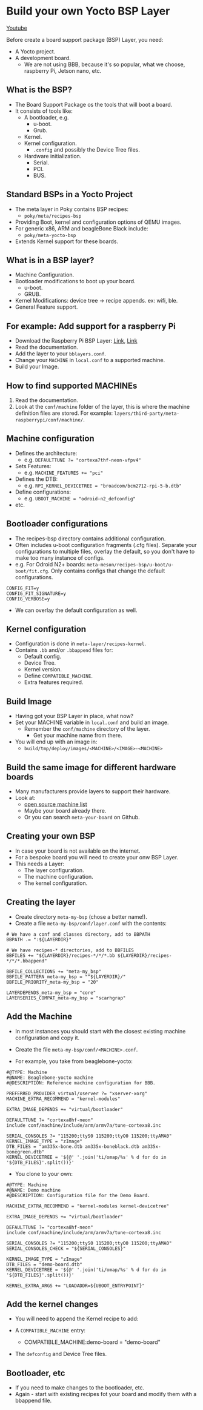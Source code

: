 # Build your own Yocto BSP Layer

[Youtube](https://www.youtube.com/watch?v=PCbGLSEy4JA&t=3092s)

Before create a board support package (BSP) Layer, you need:

- A Yocto project.
- A development board.
  - We are not using BBB, because it's so popular, what we choose, raspberry Pi, Jetson nano, etc.

## What is the BSP?

- The Board Support Package os the tools that will boot a board.
- It consists of tools like:
  - A bootloader, e.g.
    - u-boot.
    - Grub.
  - Kernel.
  - Kernel configuration.
    - `.config` and possibly the Device Tree files.
  - Hardware initialization.
    - Serial.
    - PCI.
    - BUS.

## Standard BSPs in a Yocto Project

- The meta layer in Poky contains BSP recipes:
  - `poky/meta/recipes-bsp`
- Providing Boot, kernel and configuration options of QEMU images.
- For generic x86, ARM and beagleBone Black include:
  - `poky/meta-yocto-bsp`
- Extends Kernel support for these boards.

## What is in a BSP layer?

- Machine Configuration.
- Bootloader modifications to boot up your board.
  - u-boot.
  - GRUB.
- Kernel Modifications: device tree -> recipe appends. ex: wifi, ble.
- General Feature support.

## For example: Add support for a raspberry Pi

- Download the Raspberry Pi BSP Layer: [Link](git://git.yoctoproject.org/meta-raspberrypi), [Link](https://layers.openembedded.org/layerindex/branch/master/layer/meta-raspberrypi/)
- Read the documentation.
- Add the layer to your `bblayers.conf`.
- Change your `MACHINE` in `local.conf` to a supported machine.
- Build your Image.

## How to find supported MACHINEs

1. Read the documentation.
2. Look at the `conf/machine` folder of the layer, this is where the machine definition files are stored. For example: `layers/third-party/meta-raspberrypi/conf/machine/`.

## Machine configuration

- Defines the architecture:
  - e.g. `DEFAULTTUNE ?= "cortexa7thf-neon-vfpv4"`
- Sets Features:
  - e.g. `MACHINE_FEATURES += "pci"`
- Defines the DTB:
  - e.g. `RPI_KERNEL_DEVICETREE = "broadcom/bcm2712-rpi-5-b.dtb"`
- Define configurations:
  - e.g. `UBOOT_MACHINE = "odroid-n2_defconfig"`
- etc.

## Bootloader configurations

- The recipes-bsp directory contains additional configuration.
- Often includes u-boot configuration fragments (.cfg files). Separate your configurations to multiple files, overlay the default, so you don't have to make too many instance of configs.
- e.g. For Odroid N2+ boards: `meta-meson/recipes-bsp/u-boot/u-boot/fit.cfg`. Only contains configs that change the default configurations.

```text
CONFIG_FIT=y
CONFIG_FIT_SIGNATURE=y
CONFIG_VERBOSE=y
```

- We can overlay the default configuration as well.

## Kernel configuration

- Configuration is done in `meta-layer/recipes-kernel`.
- Contains `.bb` and/or `.bbappend` files for:
  - Default config.
  - Device Tree.
  - Kernel version.
  - Define `COMPATIBLE_MACHINE`.
  - Extra features required.

## Build Image

- Having got your BSP Layer in place, what now?
- Set your MACHINE variable in `local.conf` and build an image.
  - Remember the `conf/machine` directory of the layer.
    - Get your machine name from there.
- You will end up with an image in:
  - `build/tmp/deploy/images/<MACHINE>/<IMAGE>-<MACHINE>`

## Build the same image for different hardware boards

- Many manufacturers provide layers to support their hardware.
- Look at:
  - [open source machine list](https://layers.openembedded.org/layerindex/branch/master/machines)
  - Maybe your board already there.
  - Or you can search `meta-your-board` on Github.

## Creating your own BSP

- In case your board is not available on the internet.
- For a bespoke board you will need to create your onw BSP Layer.
- This needs a Layer:
  - The layer configuration.
  - The machine configuration.
  - The kernel configuration.

## Creating the layer

- Create directory `meta-my-bsp` (chose a better name!).
- Create a file `meta-my-bsp/conf/layer.conf` with the contents:

```text
# We have a conf and classes directory, add to BBPATH
BBPATH .= ":${LAYERDIR}"

# We have recipes-* directories, add to BBFILES
BBFILES += "${LAYERDIR}/recipes-*/*/*.bb ${LAYERDIR}/recipes-*/*/*.bbappend"

BBFILE_COLLECTIONS += "meta-my_bsp"
BBFILE_PATTERN_meta-my_bsp = "^${LAYERDIR}/"
BBFILE_PRIORITY_meta-my_bsp = "20"

LAYERDEPENDS_meta-my_bsp = "core"
LAYERSERIES_COMPAT_meta-my_bsp = "scarhgrap"
```

## Add the Machine

- In most instances you should start with the closest existing machine configuration and copy it.
- Create the file `meta-my-bsp/conf/<MACHINE>.conf`.

- For example, you take from beaglebone-yocto:

```text
#@TYPE: Machine
#@NAME: Beaglebone-yocto machine
#@DESCRIPTION: Reference machine configuration for BBB.

PREFERRED_PROVIDER_virtual/xserver ?= "xserver-xorg"
MACHINE_EXTRA_RECOMMEND = "kernel-modules"

EXTRA_IMAGE_DEPENDS += "virtual/bootloader"

DEFAULTTUNE ?= "cortexa8hf-neon"
include conf/machine/include/arm/armv7a/tune-cortexa8.inc

SERIAL_CONSOLES ?= "115200;ttyS0 115200;ttyO0 115200;ttyAMA0"
KERNEL_IMAGE_TYPE = "zImage"
DTB_FILES = "am335x-bone.dtb am335x-boneblack.dtb am335x-bonegreen.dtb"
KERNEL_DEVICETREE = '${@' '.join('ti/omap/%s' % d for do in '${DTB_FILES}'.split())}'
```

- You clone to your own:

```text
#@TYPE: Machine
#@NAME: Demo machine
#@DESCRIPTION: Configuration file for the Demo Board.

MACHINE_EXTRA_RECOMMEND = "kernel-modules kernel-devicetree"

EXTRA_IMAGE_DEPENDS += "virtual/bootloader"

DEFAULTTUNE ?= "cortexa8hf-neon"
include conf/machine/include/arm/armv7a/tune-cortexa8.inc

SERIAL_CONSOLES ?= "115200;ttyS0 115200;ttyO0 115200;ttyAMA0"
SERIAL_CONSOLES_CHECK = "${SERIAL_CONSOLES}"

KERNEL_IMAGE_TYPE = "zImage"
DTB_FILES = "demo-board.dtb"
KERNEL_DEVICETREE = '${@' '.join('ti/omap/%s' % d for do in '${DTB_FILES}'.split())}'

KERNEL_EXTRA_ARGS += "LOADADDR=${UBOOT_ENTRYPOINT}"
```

## Add the kernel changes

- You will need to append the Kernel recipe to add:

- A `COMPATIBLE_MACHINE` entry:
  - COMPATIBLE_MACHINE:demo-board = "demo-board"
- The `defconfig` and Device Tree files.

## Bootloader, etc

- If you need to make changes to the bootloader, etc.
- Again - start with existing recipes fot your board and modify them with a bbappend file.
